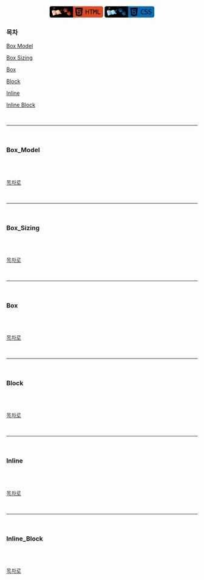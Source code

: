 <p align="center">
    <a href="https://github.com/seol-yu/TIL/tree/master/HTML_CSS/HTML_CSS">
    <img src="https://github.com/seol-yu/TIL/blob/master/images/html-badge-logo.png?raw=true" height=30 /></a>
    <a href="https://github.com/seol-yu/TIL/tree/master/HTML_CSS/HTML_CSS">
    <img src="https://github.com/seol-yu/TIL/blob/master/images/css-badge-logo.png?raw=true" height=30 /></a>
</p>

### 목차
[Box Model](#Box_Model)

[Box Sizing](#Box_Sizing)

[Box](#Box)

[Block](#Block)

[Inline](#Inline)

[Inline Block](#Inline_Block)

<br />

---

<br />

### Box_Model

<br />


<br />

[목차로](#목차)

<br />

---

<br />

### Box_Sizing

<br />


<br />

[목차로](#목차)

<br />

---

<br />

### Box

<br />


<br />

[목차로](#목차)

<br />

---

<br />

### Block

<br />


<br />

[목차로](#목차)

<br />

---

<br />

### Inline

<br />


<br />

[목차로](#목차)

<br />

---

<br />

### Inline_Block

<br />


<br />

[목차로](#목차)

<br />